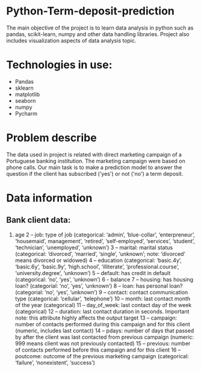 # Python-Term-deposit-prediction
The main objective of the project is to learn data analysis in python such as pandas, scikit-learn, numpy and other data handling libraries. Project also includes visualization aspects of data analysis topic.

# Technologies in use:
- Pandas
- sklearn
- matplotlib
- seaborn
- numpy
- Pycharm

# Problem describe
The data used in project is related with direct marketing campaign of a Portuguese banking institution. The marketing campaign were based on phone calls. Our main task is to make a prediction model to answer the question if the client has subscribed ('yes') or not ('no') a term deposit.

# Data information

## Bank client data:
1. age
2 – job: type of job (categorical: ‘admin’, ‘blue-collar’,  ‘enterpreneur’, ‘housemaid’, management’, ‘retired’, ‘self-employed’, ‘services’, ‘student’, ‘technician’, ‘unemployed’, ‘unknown’)
3 – marital: marital status (categorical: ‘divorced’, ‘married’, ‘single’, ‘unknown’; note: ‘divorced’ means divorced or widowed)
4 – education (categorical: ‘basic.4y’, ‘basic.6y’, ‘basic.9y’, ‘high.school’, ‘illiterate’, ‘professional.course’, ‘university.degree’, ‘unknown’)
5 – default: has credit in default (categorical: ‘no’, ‘yes’, ‘unknown’)
6 - balance
7 – housing: has housing loan? (categorial: ‘no’, ‘yes’, ‘unknown’)
8 – loan: has personal loan? (categorial: ‘no’, ‘yes’, ‘unknown’)
9 – contact: contact communication type (categorical: ‘cellular’, ‘telephone’)
10 – month: last contact month of the year (categorical)
11 – day_of_week: last contact day of the week (categorical)
12 – duration: last contact duration in seconds. Important note: this attribute highly affects the output target
13 – campaign: number of contacts performed during this campaign and for this client (numeric, includes last contact)
14 – pdays: number of days that passed by after the client was last contacted from previous campaign (numeric: 999 means client was not previously contacted)
15 – previous: number of contacts performed before this campaign and for this client
16 – poutcome: outcome of the previous marketing campaign (categorical: ‘failure’, ‘nonexistent’, ‘success’)
